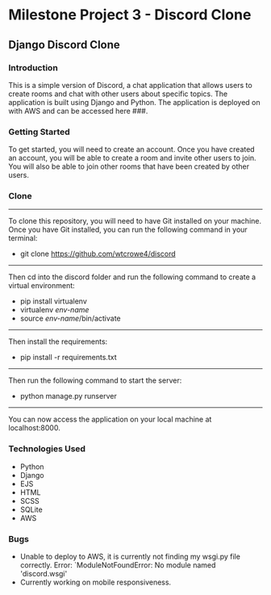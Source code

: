 # Milestone Project 3 - Discord Clone
## Django Discord Clone
### Introduction
This is a simple version of Discord, a chat application that allows users to create rooms and chat with other users about specific topics. The application is built using Django and Python. The application is deployed on with AWS and can be accessed here ###.  

### Getting Started
To get started, you will need to create an account. Once you have created an account, you will be able to create a room and invite other users to join. You will also be able to join other rooms that have been created by other users.

### Clone
---
To clone this repository, you will need to have Git installed on your machine. Once you have Git installed, you can run the following command in your terminal:

* git clone https://github.com/wtcrowe4/discord
---
Then cd into the discord folder and run the following command to create a virtual environment:
* pip install virtualenv
* virtualenv *env-name*
* source *env-name*/bin/activate
---
Then install the requirements:
* pip install -r requirements.txt
---
Then run the following command to start the server:
* python manage.py runserver
---
You can now access the application on your local machine at localhost:8000.

### Technologies Used
* Python
* Django
* EJS
* HTML
* SCSS
* SQLite
* AWS

### Bugs
* Unable to deploy to AWS, it is currently not finding my wsgi.py file correctly. Error: `ModuleNotFoundError: No module named 'discord.wsgi'   
* Currently working on mobile responsiveness.



